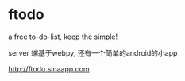# ftodo
a free to-do-list, keep the simple!

server 端基于webpy,
还有一个简单的android的小app

http://ftodo.sinaapp.com
